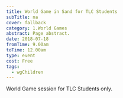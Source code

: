 ```yaml
---
title: World Game in Sand for TLC Students
subTitle: na
cover: fallback
category: 1.World Games
abstract: Page abstract.
date: 2018-07-18
fromTime: 9.00am
toTime: 12.00am
type: event
cost: Free
tags:
  - wgChildren
---
```


World Game session for TLC Students only.

